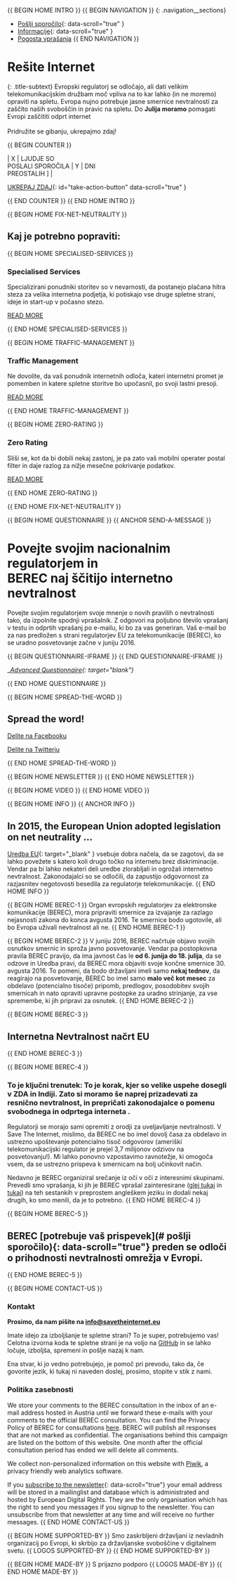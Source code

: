 {{ BEGIN HOME INTRO }}
{{ BEGIN NAVIGATION }}
{: .navigation__sections}
- [Pošlji sporočilo](#send-a-message){: data-scroll="true" }
- [Informacije](#info){: data-scroll="true" }
- [Pogosta vprašanja](faq)
{{ END NAVIGATION }}

# Rešite Internet

{: .title-subtext}
Evropski regulatorj se odločajo, ali dati velikim telekomunikacijskim družbam moč
vpliva na to kar lahko (in ne moremo) opraviti na spletu. Evropa nujno potrebuje jasne smernice nevtralnosti
za zaščito naših svoboščin in pravic na spletu. Do __Julija moramo__ pomagati Evropi zaščititi odprt internet
<br><br>
Pridružite se gibanju, ukrepajmo zdaj!

{{ BEGIN COUNTER }}

| X | LJUDJE SO <br> POSLALI SPOROČILA | Y | DNI <br> PREOSTALIH ] |

[UKREPAJ ZDAJ](#send-a-message){: id="take-action-button" data-scroll="true" }

{{ END COUNTER }}
{{ END HOME INTRO }}

{{ BEGIN HOME FIX-NET-NEUTRALITY }}

## Kaj je potrebno popraviti:

{{ BEGIN HOME SPECIALISED-SERVICES }}

### Specialised Services

Specializirani ponudniki storitev so v nevarnosti, da postanejo plačana hitra steza za velika internetna podjetja, ki potiskajo vse druge spletne strani, ideje in start-up v počasno stezo.

[READ MORE](faq/#what-are-specialised-services)

{{ END HOME SPECIALISED-SERVICES }}

{{ BEGIN HOME TRAFFIC-MANAGEMENT }}

### Traffic Management

Ne dovolite, da vaš ponudnik internetnih odloča, kateri internetni promet je pomemben in katere spletne storitve bo upočasnil, po svoji lastni presoji.

[READ MORE](faq/#what-is-traffic-management)

{{ END HOME TRAFFIC-MANAGEMENT }}

{{ BEGIN HOME ZERO-RATING }}

### Zero Rating

Sliši se, kot da bi dobili nekaj zastonj, je pa zato vaš mobilni operater postal filter in daje razlog za nižje mesečne pokrivanje podatkov.

[READ MORE](faq/#what-is-zero-rating)

{{ END HOME ZERO-RATING }}

{{ END HOME FIX-NET-NEUTRALITY }}


{{ BEGIN HOME QUESTIONNAIRE }}
{{ ANCHOR SEND-A-MESSAGE }}

# Povejte svojim nacionalnim regulatorjem in <br> BEREC naj ščitijo internetno nevtralnost

Povejte svojim regulatorjem svoje mnenje o novih pravilih o nevtralnosti tako, da izpolnite spodnji vprašalnik. Z odgovori na poljubno število vprašanj v testu in odprtih vprašanj po e-mailu, ki bo za vas generiran. Vaš e-mail bo za nas predložen s strani regulatorjev EU za telekomunikacije (BEREC), ko se uradno posvetovanje začne v juniju 2016.

{{ BEGIN QUESTIONNAIRE-IFRAME }}
{{ END QUESTIONNAIRE-IFRAME }}

__[Advanced Questionnaire](https://consultation.savetheinternet.eu/advanced/){: target="_blank"}__

{{ END HOME QUESTIONNAIRE }}

{{ BEGIN HOME SPREAD-THE-WORD }}

## Spread the word!

[Delite na Facebooku](http://www.facebook.com/sharer/sharer.php?s=100&p%5Burl%5D=http://www.savetheinternet.eu/&p%5Bimages%5D%5B0%5D=http://www.savetheinternet.eu/img/thumbnail.png&p%5Btitle%5D=Help%20Save%20the%20Internet&p%5Bsummary%5D=Your%20freedom%20online%20is%20threatened%20by%20EU%20proposals.%20The%20fight%20for%20an%20open%20Internet%20is%20happening%20right%20now%20in%20Brussels.)

[Delite na Twitterju](https://twitter.com/intent/tweet?text=Help%20save%20the%20internet.%20Tell%20your%20regulator%20to%20safeguard%20net%20neutrality.%20http%3A%2F%2Fwww.savetheinternet.eu%2F%20%23SaveTheInternet)

{{ END HOME SPREAD-THE-WORD }}

{{ BEGIN HOME NEWSLETTER }}
{{ END HOME NEWSLETTER }}

{{ BEGIN HOME VIDEO }}
{{ END HOME VIDEO }}

{{ BEGIN HOME INFO }}
{{ ANCHOR INFO }}
## In 2015, the European Union adopted legislation on net neutrality ...

[Uredba EU](http://eur-lex.europa.eu/legal-content/EN/TXT/?uri=CELEX:32015R2120){: target="_blank" } vsebuje dobra načela, da se zagotovi, da se lahko povežete s katero koli drugo točko na internetu brez diskriminacije. Vendar pa bi lahko nekateri deli uredbe zlorabljali in ogrožali internetno nevtralnost. Zakonodajalci so se odločili, da zapustijo odgovornost za razjasnitev negotovosti besedila za regulatorje telekomunikacije.
{{ END HOME INFO }}


{{ BEGIN HOME BEREC-1 }}
Organ evropskih regulatorjev za elektronske komunikacije (BEREC), mora pripraviti smernice za izvajanje za razlago nejasnosti zakona do konca avgusta 2016. Te smernice bodo ugotovile, ali bo Evropa uživali nevtralnost ali ne.
{{ END HOME BEREC-1 }}

{{ BEGIN HOME BEREC-2 }}
V juniju 2016, BEREC načrtuje objavo svojih osnutkov smernic in sproža javno posvetovanje. Vendar pa postopkovna pravila BEREC pravijo, da ima javnost čas le __od 6. junija do 18. julija__, da se odzove in Uredba pravi, da BEREC mora objaviti svoje končne smernice 30. avgusta 2016. To pomeni, da bodo državljani imeli samo __nekaj tednov__, da reagirajo na posvetovanje, BEREC bo imel samo __malo več kot mesec__ za obdelavo (potencialno tisoče) pripomb, predlogov, posodobitev svojih smernicah in nato opraviti upravne postopke za uradno strinjanje, za vse spremembe, ki jih pripravi za osnutek.
{{ END HOME BEREC-2 }}

{{ BEGIN HOME BEREC-3 }}
## Internetna Nevtralnost načrt EU
{{ END HOME BEREC-3 }}

{{ BEGIN HOME BEREC-4 }}
### __To je ključni trenutek: To je korak, kjer so velike uspehe dosegli v ZDA in Indiji. Zato si moramo še naprej prizadevati za resnično nevtralnost, in prepričati zakonodajalce o pomenu svobodnega in odprtega interneta .__

Regulatorji se morajo sami opremiti z orodji za uveljavljanje nevtralnosti. V Save The Internet, mislimo, da BEREC ne bo imel dovolj časa za obdelavo in ustrezno upoštevanje potencialno tisoč odgovorov (ameriški telekomunikacijski regulator je prejel 3,7 milijonov odzivov na posvetovanju!). Mi lahko ponovno vzpostavimo ravnotežje, ki omogoča vsem, da se ustrezno prispeva k smernicam na bolj učinkovit način.

Nedavno je BEREC organiziral srečanje iz oči v oči z interesnimi skupinami. Prevedli smo vprašanja, ki jih je BEREC vprašal zainteresirane ([glej tukaj](https://edri.org/edris-first-input-on-net-neutrality-guidelines/) in [tukaj](https://www.accessnow.org/rekindling-net-neutrality-our-meeting-with-eus-telecoms-regulators/)) na teh sestankih v preprostem angleškem jeziku in dodali nekaj drugih, ko smo menili, da je to potrebno.
{{ END HOME BEREC-4 }}

{{ BEGIN HOME BEREC-5 }}
## BEREC [potrebuje vaš prispevek](# pošlji sporočilo){: data-scroll="true"} preden se odloči o prihodnosti nevtralnosti omrežja v Evropi.
{{ END HOME BEREC-5 }}

{{ BEGIN HOME CONTACT-US }}
### Kontakt

__Prosimo, da nam pišite na [info@savetheinternet.eu](mailto:info@savetheinternet.eu)__

Imate idejo za izboljšanje te spletne strani? To je super, potrebujemo vas! Celotna izvorna koda te spletne strani je na voljo na [GitHub](https://github.com/Netzfreiheit/STI-UI) in se lahko ločuje, izboljša, spremeni in pošlje nazaj k nam.

Ena stvar, ki jo vedno potrebujejo, je pomoč pri prevodu, tako da, če govorite jezik, ki tukaj ni naveden doslej, prosimo, stopite v stik z nami.

### Politika zasebnosti

We store your comments to the BEREC consultation in the inbox of an e-mail address hosted in Austria until we forward these e-mails with your comments to the official BEREC consultation. You can find the Privacy Policy of BEREC for consultations [here](http://berec.europa.eu/eng/document_register/subject_matter/berec_office/download/0/4615-privacy-statement-berec-office-policy-do_0.pdf). BEREC will publish all responses that are not marked as confidential. The organisations behind this campaign are listed on the bottom of this website. One month after the official consultation period has ended we will delete all comments.

We collect non-personalized information on this website with [Piwik](https://piwik.org/), a privacy friendly web analytics software.

If you [subscribe to the newsletter](#subscribe-to-newsletter){: data-scroll="true"} your email address will be stored in a mailinglist and database which is administrated and hosted by European Digital Rights. They are the only organisation which has the right to send you messages if you signup to the newsletter. You can unsubscribe from that newsletter at any time and will receive no further messages.
{{ END HOME CONTACT-US }}

{{ BEGIN HOME SUPPORTED-BY }}
Smo zaskrbljeni državljani iz nevladnih organizacij po Evropi, ki skrbijo za državljanske svoboščine v digitalnem svetu.
{{ LOGOS SUPPORTED-BY }}
{{ END HOME SUPPORTED-BY }}

{{ BEGIN HOME MADE-BY }}
S prijazno podporo
{{ LOGOS MADE-BY }}
{{ END HOME MADE-BY }}
